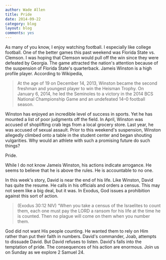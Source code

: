 ```yaml
---
author: Wade Allen
title: Pride
date: 2014-09-22
category: blog
layout: blog
comments: yes
---
```

 
As many of you know, I enjoy watching football. I especially like college football. One of the better games this past weekend was Florida State vs. Clemson. I was hoping that Clemson would pull off the win since they were defeated by Georgia. The game attracted the nation's attention because of the suspension of Florida State's quarterback. Jameis Winston is a high profile player. According to Wikipedia,

>At the age of 19 on December 14, 2013, Winston became the second freshman and youngest player to win the Heisman Trophy. On January 6, 2014, he led the Seminoles to a victory in the 2014 BCS National Championship Game and an undefeated 14–0 football season.

Winston has enjoyed an incredible level of success in sports. Yet he has mounted a list of poor judgments off the field. In April, Winston was accused of shoplifting crab legs from a local grocery store. Last year, he was accused of sexual assault. Prior to this weekend's suspension, Winston allegedly climbed onto a table in the student center and began shouting vulgarities. Why would an athlete with such a promising future do such things?

Pride.

While I do not know Jameis Winston, his actions indicate arrogance. He seems to believe that he is above the rules. He is accountable to no one. 

In this week's story, David is near the end of his life. Like Winston, David has quite the resume. He calls in his officials and orders a census. This may not seem like a big deal, but it was. In Exodus, God issues a prohibition against this sort of action.

>(Exodus 30:12 NIV) “When you take a census of the Israelites to count them, each one must pay the LORD a ransom for his life at the time he is counted. Then no plague will come on them when you number them. 

God did not want His people counting. He wanted them to rely on Him rather than put their faith in numbers. David's commander, Joab, attempts to dissuade David. But David refuses to listen. David's falls into the temptation of pride. The consequences of his action are enormous. Join us on Sunday as we explore 2 Samuel 24. 

